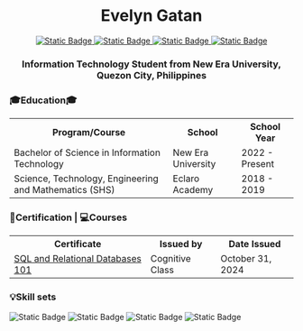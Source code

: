 <!DOCTYPE html>
<html>
  <body>
    <h1 align ="center"> Evelyn Gatan </h1>
    <p align ="center">
      <a href ="https://www.linkedin.com/in/evelyngatan/?originalSubdomain=ph">
      <img img alt="Static Badge" src="https://img.shields.io/badge/Linkedin-%230A66C2?style=flat-square&logo=linkedin&logoColor=white&logoSize=5cm&labelColor=gray">
      </a>
      <a href ="mailto: gatan.ev1999@gmail.com">
      <img alt="Static Badge" src="https://img.shields.io/badge/Gmail-%23EA4335?logo=gmail&logoColor=white&labelColor=gray" alt="Gmail">
      </a>
      <a href ="https://www.facebook.com/EveGatan">
      <img alt="Static Badge" src="https://img.shields.io/badge/Facebook-%230866FF?logo=facebook&logoColor=white&labelColor=gray" alt="Facebook">
      </a>
      <a href ="https://www.instagram.com/eveegatan/">
      <img alt="Static Badge" src="https://img.shields.io/badge/Instagram-%23E4405F?logo=instagram&logoColor=white&labelColor=gray" alt="Instagram">
      </a>
  </p>

    
  <h3 align = "center">Information Technology Student from New Era University, Quezon City, Philippines</h3>


  <h3>🎓Education🎓</h3>
    <div align="center">
      <table style="width:100%">
        <tr>
          <th>Program/Course</th>
          <th>School</th>
          <th>School Year</th>
        </tr>
          <tr>
          <td>Bachelor of Science in Information Technology</td>
          <td>New Era University</td>
          <td>2022 - Present</td>
        </tr>
          <tr>
          <td>Science, Technology, Engineering and Mathematics (SHS) </td>
          <td>Eclaro Academy</td>
          <td>2018 - 2019</td>
        </tr>
      </table>
    </div>
      <h3>📜Certification | 💻Courses</h3>
      <div align="center">
      <table style="width:100%">
      <tr>
        <th>Certificate</th>
        <th>Issued by</th>
        <th>Date Issued</th>
      </tr>
      <tr>
        <td><a href="https://courses.cognitiveclass.ai/certificates/bbdcdc698c4045b8b392c26578520beb">SQL and Relational Databases 101</td>
        <td>Cognitive Class</td>
        <td>October 31, 2024</td>
      </tr>
    </table>
  </div>
    <h3><p>💡Skill sets</p></h3>
      <p><a> <img alt="Static Badge" src="https://img.shields.io/badge/HTML-%23E34F26?style=flat-square&logo=html5&logoColor=white&labelColor=gray">
      </a>
      <a> <img alt="Static Badge" src="https://img.shields.io/badge/JAVA-%23FF9E0F?style=flat-square&logo=coffeescript&logoColor=white&labelColor=gray">
      </a>
      <a><img alt="Static Badge" src="https://img.shields.io/badge/MySQL-%234479A1?style=flat-square&logo=mysql&logoColor=white&labelColor=gray">
      </a>
      <a><img alt="Static Badge" src="https://img.shields.io/badge/Figma-%23F24E1E?style=flat-square&logo=figma&logoColor=white&labelColor=gray">
      </a>
      </p>
  </body>
</html>
